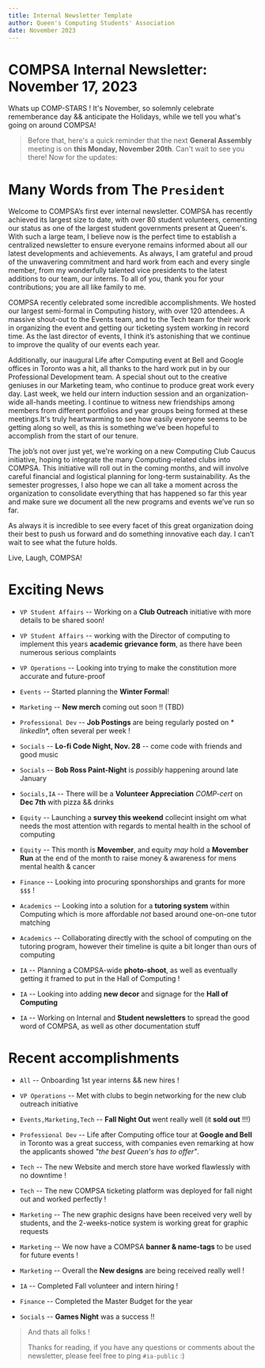 ```yaml
---
title: Internal Newsletter Template
author: Queen's Computing Students' Association
date: November 2023
---
```


[//]: # (Replace all shell variables: $SHELL_VARIABLE)

# COMPSA Internal Newsletter: November 17, 2023

Whats up COMP-STARS ! It's November, so solemnly celebrate rememberance day &&
anticipate the Holidays, while we tell you what's going on around COMPSA!

> Before that, here's a quick reminder that the next **General Assembly**
> meeting is on **this Monday, November 20th**. Can't wait to see you there! Now
> for the updates:

# Many Words from The `President`

Welcome to COMPSA’s first ever internal newsletter. COMPSA has recently achieved
its largest size to date, with over 80 student volunteers, cementing our status
as one of the largest student governments present at Queen's. With such a large
team, I believe now is the perfect time to establish a centralized newsletter to
ensure everyone remains informed about all our latest developments and
achievements. As always, I am grateful and proud of the unwavering commitment
and hard work from each and every single member, from my wonderfully talented
vice presidents to the latest additions to our team, our interns. To all of you,
thank you for your contributions; you are all like family to me.

COMPSA recently celebrated some incredible accomplishments. We hosted our
largest semi-formal in Computing history, with over 120 attendees. A massive
shout-out to the Events team, and to the Tech team for their work in organizing
the event and getting our ticketing system working in record time. As the last
director of events, I think it’s astonishing that we continue to improve the
quality of our events each year.

Additionally, our inaugural Life after Computing event at Bell and Google
offices in Toronto was a hit, all thanks to the hard work put in by our
Professional Development team. A special shout out to the creative geniuses in
our Marketing team, who continue to produce great work every day.
Last week, we held our intern induction session and an organization-wide
all-hands meeting. I continue to witness new friendships among members from
different portfolios and year groups being formed at these meetings.It's truly
heartwarming to see how easily everyone seems to be getting along so well, as
this is something we’ve been hopeful to accomplish from the start of our tenure.

The job’s not over just yet, we're working on a new Computing Club Caucus
initiative, hoping to integrate the many Computing-related clubs into COMPSA.
This initiative will roll out in the coming months, and will involve careful
financial and logistical planning for long-term sustainability. As the semester
progresses, I also hope we can all take a moment across the organization to
consolidate everything that has happened so far this year and make sure we
document all the new programs and events we’ve run so far.

As always it is incredible to see every facet of this great organization doing
their best to push us forward and do something innovative each day. I can’t wait
to see what the future holds.

Live, Laugh, COMPSA!

# Exciting News

- `VP Student Affairs` -- Working on a **Club Outreach** initiative with
  more details to be shared soon!
- `VP Student Affairs` -- working with the Director of computing to implement
  this years **academic grievance form**, as there have been numerous serious
  complaints
- `VP Operations` -- Looking into trying to make the constitution more accurate
  and future-proof


- `Events` -- Started planning the **Winter Formal**!


- `Marketing` -- **New merch** coming out soon !! (TBD)


- `Professional Dev` -- **Job Postings** are being regularly posted on *
  *linkedIn**, often several per week !


- `Socials` -- **Lo-fi Code Night, Nov. 28** -- come code with friends and good
  music
- `Socials` -- **Bob Ross Paint-Night** is *possibly* happening around late
  January
- `Socials,IA` -- There will be a **Volunteer Appreciation** *COMP-cert* on **Dec
  7th** with pizza && drinks


- `Equity` -- Launching a **survey this weekend** collecint insight om what
  needs the most attention with regards to mental health in the school of
  computing
- `Equity` -- This month is **Movember**, and equity *may* hold a **Movember Run**
  at the end of the month to raise money & awareness for mens mental health &
  cancer


- `Finance` -- Looking into procuring sponshorships and grants for more `$$$` !


- `Academics` -- Looking into a solution for a **tutoring system** within
  Computing which is more affordable *not* based around one-on-one tutor matching
- `Academics` -- Collaborating directly with the school of computing on the
  tutoring program, however their timeline is quite a bit longer than ours
  of computing


- `IA` -- Planning a COMPSA-wide **photo-shoot**, as well as eventually getting
  it framed to put in the Hall of Computing !
- `IA` -- Looking into adding **new decor** and signage for the **Hall of Computing**
- `IA` -- Working on Internal and **Student newsletters** to spread the good
  word of COMPSA, as well as other documentation stuff

# Recent accomplishments

- `All` -- Onboarding 1st year interns && new hires !
- `VP Operations` -- Met with clubs to begin networking for the new club
  outreach initiative


- `Events,Marketing,Tech` -- **Fall Night Out** went really well (it **sold out** !!!)


- `Professional Dev` -- Life after Computing office tour at **Google and Bell** in
  Toronto was a great success, with companies even remarking at how the
  applicants showed *"the best Queen's has to offer"*.


- `Tech` -- The new Website and merch store have worked flawlessly with no downtime !
- `Tech` -- The new COMPSA ticketing platform was deployed for fall night out
  and worked perfectly !


- `Marketing` -- The new graphic designs have been received very well by
  students, and the 2-weeks-notice system is working great for graphic requests
- `Marketing` -- We now have a COMPSA **banner & name-tags** to be used for future
  events !
- `Marketing` -- Overall the **New designs** are being received really well !


- `IA` -- Completed Fall volunteer and intern hiring !


- `Finance` -- Completed the Master Budget for the year


- `Socials` -- **Games Night** was a success !!

> And thats all folks !
>
> Thanks for reading, if you have any questions or comments about the
> newsletter, please feel free to ping `#ia-public` :)